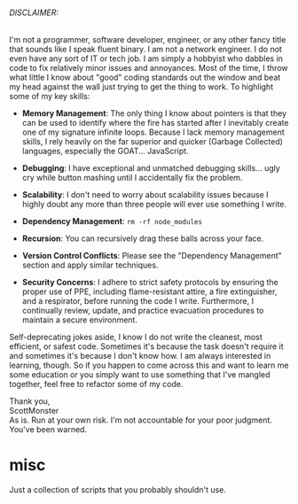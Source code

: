###### DISCLAIMER:

I'm not a programmer, software developer, engineer, or any other fancy title that sounds like I speak fluent binary. I am not a network engineer. I do not even have any sort of IT or tech job. I am simply a hobbyist who dabbles in code to fix relatively minor issues and annoyances. Most of the time, I throw what little I know about "good" coding standards out the window and beat my head against the wall just trying to get the thing to work. To highlight some of my key skills:

- **Memory Management**: The only thing I know about pointers is that they can be used to identify where the fire has started after I inevitably create one of my signature infinite loops. Because I lack memory management skills, I rely heavily on the far superior and quicker (Garbage Collected) languages, especially the GOAT... JavaScript.

- **Debugging**: I have exceptional and unmatched debugging skills... ugly cry while button mashing until I accidentally fix the problem.

- **Scalability**: I don't need to worry about scalability issues because I highly doubt any more than three people will ever use something I write.

- **Dependency Management**: `rm -rf node_modules`

- **Recursion**: You can recursively drag these balls across your face.

- **Version Control Conflicts**: Please see the "Dependency Management" section and apply similar techniques.

- **Security Concerns**: I adhere to strict safety protocols by ensuring the proper use of PPE, including flame-resistant attire, a fire extinguisher, and a respirator, before running the code I write. Furthermore, I continually review, update, and practice evacuation procedures to maintain a secure environment.

Self-deprecating jokes aside, I know I do not write the cleanest, most efficient, or safest code. Sometimes it's because the task doesn't require it and sometimes it's because I don't know how. I am always interested in learning, though. So if you happen to come across this and want to learn me some education or you simply want to use something that I've mangled together, feel free to refactor some of my code.

Thank you,  
ScottMonster <br>
As is. Run at your own risk. I'm not accountable for your poor judgment. You've been warned.

# misc

Just a collection of scripts that you probably shouldn't use.
